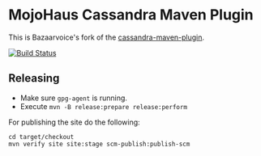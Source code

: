 # MojoHaus Cassandra Maven Plugin

This is Bazaarvoice's fork of the [cassandra-maven-plugin](http://www.mojohaus.org/cassandra-maven-plugin/).
 
[![Build Status](https://travis-ci.org/mojohaus/cassandra-maven-plugin.svg?branch=master)](https://travis-ci.org/mojohaus/cassandra-maven-plugin)

## Releasing

* Make sure `gpg-agent` is running.
* Execute `mvn -B release:prepare release:perform`

For publishing the site do the following:

```
cd target/checkout
mvn verify site site:stage scm-publish:publish-scm
```
